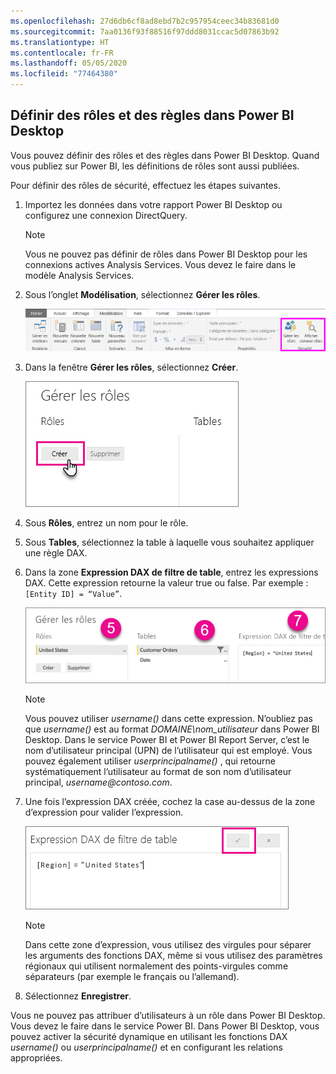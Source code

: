 ```yaml
---
ms.openlocfilehash: 27d6db6cf8ad8ebd7b2c957954ceec34b83681d0
ms.sourcegitcommit: 7aa0136f93f88516f97ddd8031ccac5d07863b92
ms.translationtype: HT
ms.contentlocale: fr-FR
ms.lasthandoff: 05/05/2020
ms.locfileid: "77464380"
---
```

## <a name="define-roles-and-rules-in-power-bi-desktop"></a>Définir des rôles et des règles dans Power BI Desktop
Vous pouvez définir des rôles et des règles dans Power BI Desktop. Quand vous publiez sur Power BI, les définitions de rôles sont aussi publiées.

Pour définir des rôles de sécurité, effectuez les étapes suivantes.

1. Importez les données dans votre rapport Power BI Desktop ou configurez une connexion DirectQuery.
   
   > [!NOTE]
   > Vous ne pouvez pas définir de rôles dans Power BI Desktop pour les connexions actives Analysis Services. Vous devez le faire dans le modèle Analysis Services.
   > 
   > 
2. Sous l’onglet **Modélisation**, sélectionnez **Gérer les rôles**.
   
   ![Sélectionner Gérer les rôles](./media/rls-desktop-define-roles/powerbi-desktop-security.png)
3. Dans la fenêtre **Gérer les rôles**, sélectionnez **Créer**.
   
   ![Sélectionner Créer](./media/rls-desktop-define-roles/powerbi-desktop-security-create-role.png)
4. Sous **Rôles**, entrez un nom pour le rôle. 
5. Sous **Tables**, sélectionnez la table à laquelle vous souhaitez appliquer une règle DAX.
6. Dans la zone **Expression DAX de filtre de table**, entrez les expressions DAX. Cette expression retourne la valeur true ou false. Par exemple : ```[Entity ID] = “Value”```.
      
   ![Fenêtre Gérer les rôles](./media/rls-desktop-define-roles/powerbi-desktop-security-create-rule.png)

   > [!NOTE]
   > Vous pouvez utiliser *username()* dans cette expression. N’oubliez pas que *username()* est au format *DOMAINE\nom_utilisateur* dans Power BI Desktop. Dans le service Power BI et Power BI Report Server, c’est le nom d’utilisateur principal (UPN) de l’utilisateur qui est employé. Vous pouvez également utiliser *userprincipalname()* , qui retourne systématiquement l’utilisateur au format de son nom d’utilisateur principal, *username\@contoso.com*.
   > 
   > 

7. Une fois l’expression DAX créée, cochez la case au-dessus de la zone d’expression pour valider l’expression.
      
   ![Valider l’expression DAX](./media/rls-desktop-define-roles/powerbi-desktop-security-validate-dax.png)
   
   > [!NOTE]
   > Dans cette zone d’expression, vous utilisez des virgules pour séparer les arguments des fonctions DAX, même si vous utilisez des paramètres régionaux qui utilisent normalement des points-virgules comme séparateurs (par exemple le français ou l’allemand). 
   >
   >
   
8. Sélectionnez **Enregistrer**.

Vous ne pouvez pas attribuer d’utilisateurs à un rôle dans Power BI Desktop. Vous devez le faire dans le service Power BI. Dans Power BI Desktop, vous pouvez activer la sécurité dynamique en utilisant les fonctions DAX *username()* ou *userprincipalname()* et en configurant les relations appropriées. 

